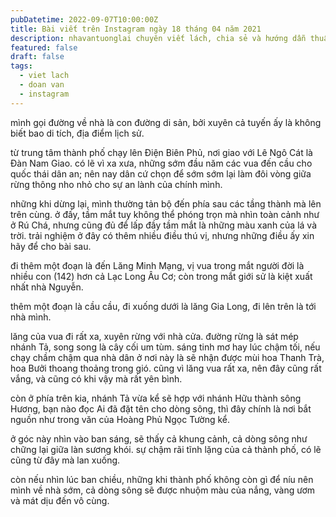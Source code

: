 ```yaml
---
pubDatetime: 2022-09-07T10:00:00Z
title: Bài viết trên Instagram ngày 18 tháng 04 năm 2021
description: nhavantuonglai chuyên viết lách, chia sẻ và hướng dẫn thuần thục khi thực hành viết lách qua những bài chia sẻ trên Instagram chính thức.
featured: false
draft: false
tags:
  - viet lach
  - doan van
  - instagram
---
```


mình gọi đường về nhà là con đường di sản, bởi xuyên cả tuyến ấy là không biết bao di tích, địa điểm lịch sử.

từ trung tâm thành phố chạy lên Điện Biên Phủ, nơi giao với Lê Ngô Cát là Đàn Nam Giao. có lẽ vì xa xưa, những sớm đầu năm các vua đến cầu cho quốc thái dân an; nên nay dân cứ chọn để sớm sớm lại làm đôi vòng giữa rừng thông nho nhỏ cho sự an lành của chính mình.

những khi dừng lại, mình thường tản bộ đến phía sau các tầng thành mà lên trên cùng. ở đấy, tầm mắt tuy không thể phóng trọn mà nhìn toàn cảnh như ở Rú Chá, nhưng cũng đủ để lấp đầy tầm mắt là những màu xanh của lá và trời. trải nghiệm ở đây có thêm nhiều điều thú vị, nhưng những điều ấy xin hãy để cho bài sau.

đi thêm một đoạn là đến Lăng Minh Mạng, vị vua trong mắt người đời là nhiều con (142) hơn cả Lạc Long Âu Cơ; còn trong mắt giới sử là kiệt xuất nhất nhà Nguyễn.

thêm một đoạn là cầu cầu, đi xuống dưới là lăng Gia Long, đi lên trên là tới nhà mình.

lăng của vua đi rất xa, xuyên rừng với nhà cửa. đường rừng là sát mép nhánh Tả, song song là cây cối um tùm. sáng tinh mơ hay lúc chậm tối, nếu chạy chầm chậm qua nhà dân ở nơi này là sẽ nhận được mùi hoa Thanh Trà, hoa Bưởi thoang thoảng trong gió. cũng vì lăng vua rất xa, nên đây cũng rất vắng, và cũng có khi vậy mà rất yên bình.

còn ở phía trên kia, nhánh Tả vừa kể sẽ hợp với nhánh Hữu thành sông Hương, bạn nào đọc Ai đã đặt tên cho dòng sông, thì đây chính là nơi bắt nguồn như trong văn của Hoàng Phủ Ngọc Tường kể.

ở góc này nhìn vào ban sáng, sẽ thấy cả khung cảnh, cả dòng sông như chững lại giữa làn sương khói. sự chậm rãi tĩnh lặng của cả thành phố, có lẽ cũng từ đây mà lan xuống.

còn nếu nhìn lúc ban chiều, những khi thành phố không còn gì để níu nên mình về nhà sớm, cả dòng sông sẽ được nhuộm màu của nắng, vàng ươm và mát dịu đến vô cùng.
